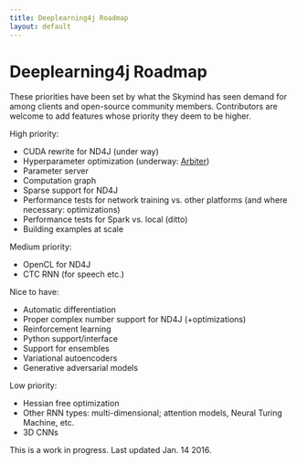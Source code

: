 ```yaml
---
title: Deeplearning4j Roadmap
layout: default
---
```


# Deeplearning4j Roadmap

These priorities have been set by what the Skymind has seen demand for among clients and open-source community members. Contributors are welcome to add features whose priority they deem to be higher. 

High priority:

* CUDA rewrite for ND4J (under way)
* Hyperparameter optimization (underway: [Arbiter](https://github.com/deeplearning4j/Arbiter))
* Parameter server
* Computation graph
* Sparse support for ND4J
* Performance tests for network training vs. other platforms (and where necessary: optimizations)
* Performance tests for Spark vs. local (ditto)
* Building examples at scale

Medium priority:

* OpenCL for ND4J
* CTC RNN (for speech etc.)

Nice to have:

* Automatic differentiation
* Proper complex number support for ND4J (+optimizations)
* Reinforcement learning
* Python support/interface
* Support for ensembles
* Variational autoencoders
* Generative adversarial models

Low priority:

* Hessian free optimization
* Other RNN types: multi-dimensional; attention models, Neural Turing Machine, etc.
* 3D CNNs

This is a work in progress. Last updated Jan. 14 2016.
